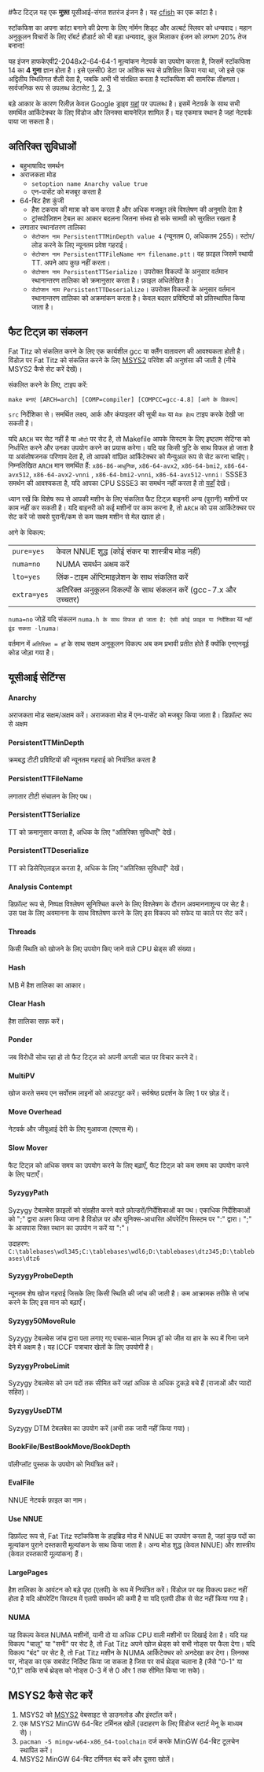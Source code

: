 #फैट टिट्ज़
यह एक **मुफ़्त** यूसीआई-संगत शतरंज इंजन है। यह [cfish](https://github.com/syzygy1/Cfish) का एक कांटा है।

स्टॉकफिश का अपना कांटा बनाने की प्रेरणा के लिए नॉर्मन शिड्ट और अल्बर्ट स्लिवर को धन्यवाद। महान अनुकूलन विचारों के लिए रॉबर्ट हौडार्ट को भी बड़ा धन्यवाद, कुल मिलाकर इंजन को लगभग 20% तेज बनाना!

यह इंजन हाफकेएवी2-2048x2-64-64-1 मूल्यांकन नेटवर्क का उपयोग करता है, जिसमें स्टॉकफिश 14 का **4 गुना** ज्ञान होता है। इसे एलसी0 डेटा पर आंशिक रूप से प्रशिक्षित किया गया था, जो इसे एक अद्वितीय स्थितिगत शैली देता है, जबकि अभी भी संरक्षित करता है स्टॉकफिश की सामरिक तीक्ष्णता। सार्वजनिक रूप से उपलब्ध डेटासेट [1](https://drive.google.com/file/d/1VlhnHL8f-20AXhGkILujnNXHwy9T-MQw/view?usp=sharing), [2](https://drive.google.com/file/d/1seGNOqcVdvK_vPNq98j-zV3XPE5zWAeq/view?usp=sharing), [3](https://drive.google.com/file/d/1RFkQES3DpsiJqsOtUshENTzPfFgUmEff/view?usp=sharing)

बड़े आकार के कारण रिलीज़ केवल Google ड्राइव [यहां](https://drive.google.com/drive/folders/1hthWck-5UsXBToDduJ0REB_ZdXvN0r6X?usp=sharing) पर उपलब्ध है। इसमें नेटवर्क के साथ सभी समर्थित आर्किटेक्चर के लिए विंडोज और लिनक्स बायनेरिज़ शामिल हैं। यह एकमात्र स्थान है जहां नेटवर्क पाया जा सकता है।

## अतिरिक्त सुविधाओं

- बहुभाषाविद समर्थन
- अराजकता मोड
    - `setoption name Anarchy value true`
    - एन-पासेंट को मजबूर करता है
- 64-बिट हैश कुंजी
    - हैश टकराव की मात्रा को कम करता है और अधिक मजबूत लंबे विश्लेषण की अनुमति देता है
    - ट्रांसपोज़िशन टेबल का आकार बदलना जितना संभव हो सके सामग्री को सुरक्षित रखता है
- लगातार स्थानांतरण तालिका
    - `सेटोप्शन नाम PersistentTTMinDepth value 4` (न्यूनतम 0, अधिकतम 255)। स्टोर/लोड करने के लिए न्यूनतम प्रवेश गहराई।
    - `सेटोप्शन नाम PersistentTTFileName मान filename.ptt`। वह फ़ाइल जिसमें स्थायी TT. अपने आप कुछ नहीं करता।
    - `सेटोप्शन नाम PersistentTTSerialize`। उपरोक्त विकल्पों के अनुसार वर्तमान स्थानान्तरण तालिका को क्रमानुसार करता है। फ़ाइल अधिलेखित है।
    - `सेटोप्शन नाम PersistentTTDeserialize`। उपरोक्त विकल्पों के अनुसार वर्तमान स्थानान्तरण तालिका को अक्रमांकन करता है। केवल बदतर प्रविष्टियों को प्रतिस्थापित किया जाता है।

## फैट टिट्ज़ का संकलन
Fat Titz को संकलित करने के लिए एक कार्यशील gcc या क्लैंग वातावरण की आवश्यकता होती है। विंडोज़ पर Fat Titz को संकलित करने के लिए [MSYS2](https://www.msys2.org/) परिवेश की अनुशंसा की जाती है (नीचे MSYS2 कैसे सेट करें देखें)।

संकलित करने के लिए, टाइप करें:

    make बनाएं [ARCH=arch] [COMP=compiler] [COMPCC=gcc-4.8] [आगे के विकल्प]

`src` निर्देशिका से। समर्थित लक्ष्य, आर्क और कंपाइलर की सूची `मेक` या `मेक हेल्प` टाइप करके देखी जा सकती है।

यदि `ARCH` चर सेट नहीं है या `ऑटो` पर सेट है, तो Makefile आपके सिस्टम के लिए इष्टतम सेटिंग्स को निर्धारित करने और उनका उपयोग करने का प्रयास करेगा। यदि यह किसी त्रुटि के साथ विफल हो जाता है या असंतोषजनक परिणाम देता है, तो आपको वांछित आर्किटेक्चर को मैन्युअल रूप से सेट करना चाहिए। निम्नलिखित `ARCH` मान समर्थित हैं: `x86-86-आधुनिक`, `x86-64-avx2`, `x86-64-bmi2`, `x86-64-avx512`, `x86-64-avx2-vnni` , `x86-64-bmi2-vnni`, `x86-64-avx512-vnni`। SSSE3 समर्थन की आवश्यकता है, यदि आपका CPU SSSE3 का समर्थन नहीं करता है तो [यहाँ](https://www.timeanddate.com/) देखें।

ध्यान रखें कि विशेष रूप से आपकी मशीन के लिए संकलित फैट टिट्ज़ बाइनरी अन्य (पुरानी) मशीनों पर काम नहीं कर सकती है। यदि बाइनरी को कई मशीनों पर काम करना है, तो `ARCH` को उस आर्किटेक्चर पर सेट करें जो सबसे पुरानी/कम से कम सक्षम मशीन से मेल खाता हो।

आगे के विकल्प:

<table>
<tr><td><code>pure=yes</code></td><td>केवल NNUE शुद्ध (कोई संकर या शास्त्रीय मोड नहीं)</td></tr>
<tr><td><code>numa=no</code></td><td>NUMA समर्थन अक्षम करें</td></tr>
<tr><td><code>lto=yes</code></td><td>लिंक-टाइम ऑप्टिमाइज़ेशन के साथ संकलित करें</td></tr>
<tr><td><code>extra=yes</code></td><td>अतिरिक्त अनुकूलन विकल्पों के साथ संकलन करें (gcc-7.x और उच्चतर)</td></tr>
</table>

`numa=no` जोड़ें यदि संकलन `numa.h के साथ विफल हो जाता है: ऐसी कोई फ़ाइल या निर्देशिका` या `नहीं ढूंढ सकता -lnuma`।

वर्तमान में `अतिरिक्त = हाँ` के साथ सक्षम अनुकूलन विकल्प अब कम प्रभावी प्रतीत होते हैं क्योंकि एनएनयूई कोड जोड़ा गया है।

## यूसीआई सेटिंग्स

#### Anarchy
अराजकता मोड सक्षम/अक्षम करें। अराजकता मोड में एन-पासेंट को मजबूर किया जाता है। डिफ़ॉल्ट रूप से अक्षम

#### PersistentTTMinDepth
क्रमबद्ध टीटी प्रविष्टियों की न्यूनतम गहराई को नियंत्रित करता है

#### PersistentTTFileName
लगातार टीटी संचालन के लिए पथ।

#### PersistentTTSerialize
TT को क्रमानुसार करता है, अधिक के लिए "अतिरिक्त सुविधाएँ" देखें।

#### PersistentTTDeserialize
TT को डिसेरिएलाइज़ करता है, अधिक के लिए "अतिरिक्त सुविधाएँ" देखें।

#### Analysis Contempt
डिफ़ॉल्ट रूप से, निष्पक्ष विश्लेषण सुनिश्चित करने के लिए विश्लेषण के दौरान अवमानना ​​शून्य पर सेट है। उस पक्ष के लिए अवमानना ​​के साथ विश्लेषण करने के लिए इस विकल्प को सफेद या काले पर सेट करें।

#### Threads
किसी स्थिति को खोजने के लिए उपयोग किए जाने वाले CPU थ्रेड्स की संख्या।

#### Hash
MB में हैश तालिका का आकार।

#### Clear Hash
हैश तालिका साफ़ करें।

#### Ponder
जब विरोधी सोच रहा हो तो फैट टिट्ज़ को अपनी अगली चाल पर विचार करने दें।

#### MultiPV
खोज करते समय एन सर्वोत्तम लाइनों को आउटपुट करें। सर्वश्रेष्ठ प्रदर्शन के लिए 1 पर छोड़ दें।

#### Move Overhead
नेटवर्क और जीयूआई देरी के लिए मुआवजा (एमएस में)।

#### Slow Mover
फैट टिट्ज़ को अधिक समय का उपयोग करने के लिए बढ़ाएँ, फैट टिट्ज़ को कम समय का उपयोग करने के लिए घटाएँ।

#### SyzygyPath
Syzygy टेबलबेस फ़ाइलों को संग्रहीत करने वाले फ़ोल्डरों/निर्देशिकाओं का पथ। एकाधिक निर्देशिकाओं को ";" द्वारा अलग किया जाना है विंडोज़ पर और यूनिक्स-आधारित ऑपरेटिंग सिस्टम पर ":" द्वारा। ";" के आसपास रिक्त स्थान का उपयोग न करें या ":"।

उदाहरण: `C:\tablebases\wdl345;C:\tablebases\wdl6;D:\tablebases\dtz345;D:\tablebases\dtz6`

#### SyzygyProbeDepth
न्यूनतम शेष खोज गहराई जिसके लिए किसी स्थिति की जांच की जाती है। कम आक्रामक तरीके से जांच करने के लिए इस मान को बढ़ाएँ।

#### Syzygy50MoveRule
Syzygy टेबलबेस जांच द्वारा पता लगाए गए पचास-चाल नियम ड्रॉ को जीत या हार के रूप में गिना जाने देने में अक्षम है। यह ICCF पत्राचार खेलों के लिए उपयोगी है।

#### SyzygyProbeLimit
Syzygy टेबलबेस को उन पदों तक सीमित करें जहां अधिक से अधिक टुकड़े बचे हैं (राजाओं और प्यादों सहित)।

#### SyzygyUseDTM
Syzygy DTM टेबलबेस का उपयोग करें (अभी तक जारी नहीं किया गया)।

#### BookFile/BestBookMove/BookDepth
पॉलीग्लॉट पुस्तक के उपयोग को नियंत्रित करें।

#### EvalFile
NNUE नेटवर्क फ़ाइल का नाम।

#### Use NNUE
डिफ़ॉल्ट रूप से, Fat Titz स्टॉकफिश के हाइब्रिड मोड में NNUE का उपयोग करता है, जहां कुछ पदों का मूल्यांकन पुराने दस्तकारी मूल्यांकन के साथ किया जाता है। अन्य मोड शुद्ध (केवल NNUE) और शास्त्रीय (केवल दस्तकारी मूल्यांकन) हैं।

#### LargePages
हैश तालिका के आवंटन को बड़े पृष्ठ (एलपी) के रूप में नियंत्रित करें। विंडोज़ पर यह विकल्प प्रकट नहीं होता है यदि ऑपरेटिंग सिस्टम में एलपी समर्थन की कमी है या यदि एलपी ठीक से सेट नहीं किया गया है।

#### NUMA
यह विकल्प केवल NUMA मशीनों, यानी दो या अधिक CPU वाली मशीनों पर दिखाई देता है। यदि यह विकल्प "चालू" या "सभी" पर सेट है, तो Fat Titz अपने खोज थ्रेड्स को सभी नोड्स पर फैला देगा। यदि विकल्प "बंद" पर सेट है, तो Fat Titz मशीन के NUMA आर्किटेक्चर को अनदेखा कर देगा। लिनक्स पर, नोड्स का एक सबसेट निर्दिष्ट किया जा सकता है जिस पर सर्च थ्रेड्स चलाना है (जैसे "0-1" या "0,1" ताकि सर्च थ्रेड्स को नोड्स 0-3 में से 0 और 1 तक सीमित किया जा सके)।

## MSYS2 कैसे सेट करें
1. MSYS2 को [MSYS2](https://www.msys2.org/) वेबसाइट से डाउनलोड और इंस्टॉल करें।
2. एक MSYS2 MinGW 64-बिट टर्मिनल खोलें (उदाहरण के लिए विंडोज स्टार्ट मेनू के माध्यम से)।
3. `pacman -S mingw-w64-x86_64-toolchain` दर्ज करके MinGW 64-बिट टूलचेन स्थापित करें।
4. MSYS2 MinGW 64-बिट टर्मिनल बंद करें और दूसरा खोलें।
